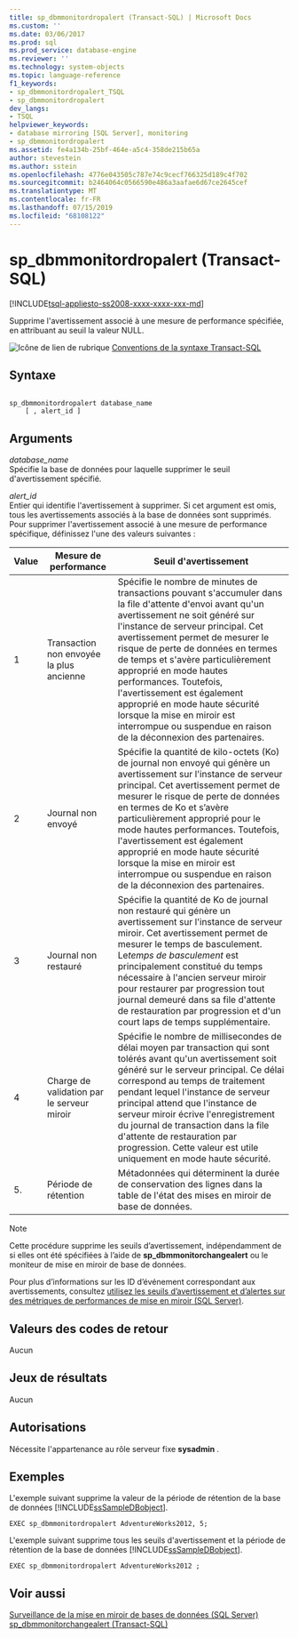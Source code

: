 ```yaml
---
title: sp_dbmmonitordropalert (Transact-SQL) | Microsoft Docs
ms.custom: ''
ms.date: 03/06/2017
ms.prod: sql
ms.prod_service: database-engine
ms.reviewer: ''
ms.technology: system-objects
ms.topic: language-reference
f1_keywords:
- sp_dbmmonitordropalert_TSQL
- sp_dbmmonitordropalert
dev_langs:
- TSQL
helpviewer_keywords:
- database mirroring [SQL Server], monitoring
- sp_dbmmonitordropalert
ms.assetid: fe4a134b-25bf-464e-a5c4-358de215b65a
author: stevestein
ms.author: sstein
ms.openlocfilehash: 4776e043505c787e74c9cecf766325d189c4f702
ms.sourcegitcommit: b2464064c0566590e486a3aafae6d67ce2645cef
ms.translationtype: MT
ms.contentlocale: fr-FR
ms.lasthandoff: 07/15/2019
ms.locfileid: "68108122"
---
```

# <a name="spdbmmonitordropalert-transact-sql"></a>sp_dbmmonitordropalert (Transact-SQL)
[!INCLUDE[tsql-appliesto-ss2008-xxxx-xxxx-xxx-md](../../includes/tsql-appliesto-ss2008-xxxx-xxxx-xxx-md.md)]

  Supprime l'avertissement associé à une mesure de performance spécifiée, en attribuant au seuil la valeur NULL.  
  
 ![Icône de lien de rubrique](../../database-engine/configure-windows/media/topic-link.gif "Icône lien de rubrique") [Conventions de la syntaxe Transact-SQL](../../t-sql/language-elements/transact-sql-syntax-conventions-transact-sql.md)  
  
## <a name="syntax"></a>Syntaxe  
  
```  
  
sp_dbmmonitordropalert database_name   
    [ , alert_id ]   
```  
  
## <a name="arguments"></a>Arguments  
 *database_name*  
 Spécifie la base de données pour laquelle supprimer le seuil d'avertissement spécifié.  
  
 *alert_id*  
 Entier qui identifie l'avertissement à supprimer. Si cet argument est omis, tous les avertissements associés à la base de données sont supprimés. Pour supprimer l'avertissement associé à une mesure de performance spécifique, définissez l'une des valeurs suivantes :  
  
|Value|Mesure de performance|Seuil d'avertissement|  
|-----------|------------------------|-----------------------|  
|1|Transaction non envoyée la plus ancienne|Spécifie le nombre de minutes de transactions pouvant s'accumuler dans la file d'attente d'envoi avant qu'un avertissement ne soit généré sur l'instance de serveur principal. Cet avertissement permet de mesurer le risque de perte de données en termes de temps et s'avère particulièrement approprié en mode hautes performances. Toutefois, l'avertissement est également approprié en mode haute sécurité lorsque la mise en miroir est interrompue ou suspendue en raison de la déconnexion des partenaires.|  
|2|Journal non envoyé|Spécifie la quantité de kilo-octets (Ko) de journal non envoyé qui génère un avertissement sur l'instance de serveur principal. Cet avertissement permet de mesurer le risque de perte de données en termes de Ko et s’avère particulièrement approprié pour le mode hautes performances. Toutefois, l'avertissement est également approprié en mode haute sécurité lorsque la mise en miroir est interrompue ou suspendue en raison de la déconnexion des partenaires.|  
|3|Journal non restauré|Spécifie la quantité de Ko de journal non restauré qui génère un avertissement sur l'instance de serveur miroir. Cet avertissement permet de mesurer le temps de basculement. Le*temps de basculement* est principalement constitué du temps nécessaire à l'ancien serveur miroir pour restaurer par progression tout journal demeuré dans sa file d'attente de restauration par progression et d'un court laps de temps supplémentaire.|  
|4|Charge de validation par le serveur miroir|Spécifie le nombre de millisecondes de délai moyen par transaction qui sont tolérés avant qu'un avertissement soit généré sur le serveur principal. Ce délai correspond au temps de traitement pendant lequel l'instance de serveur principal attend que l'instance de serveur miroir écrive l'enregistrement du journal de transaction dans la file d'attente de restauration par progression. Cette valeur est utile uniquement en mode haute sécurité.|  
|5\.|Période de rétention|Métadonnées qui déterminent la durée de conservation des lignes dans la table de l'état des mises en miroir de base de données.|  
  
> [!NOTE]  
>  Cette procédure supprime les seuils d’avertissement, indépendamment de si elles ont été spécifiées à l’aide de **sp_dbmmonitorchangealert** ou le moniteur de mise en miroir de base de données.  
  
 Pour plus d’informations sur les ID d’événement correspondant aux avertissements, consultez [utilisez les seuils d’avertissement et d’alertes sur des métriques de performances de mise en miroir &#40;SQL Server&#41;](../../database-engine/database-mirroring/use-warning-thresholds-and-alerts-on-mirroring-performance-metrics-sql-server.md).  
  
## <a name="return-code-values"></a>Valeurs des codes de retour  
 Aucun  
  
## <a name="result-sets"></a>Jeux de résultats  
 Aucun  
  
## <a name="permissions"></a>Autorisations  
 Nécessite l'appartenance au rôle serveur fixe **sysadmin** .  
  
## <a name="examples"></a>Exemples  
 L'exemple suivant supprime la valeur de la période de rétention de la base de données [!INCLUDE[ssSampleDBobject](../../includes/sssampledbobject-md.md)].  
  
```  
EXEC sp_dbmmonitordropalert AdventureWorks2012, 5;  
```  
  
 L'exemple suivant supprime tous les seuils d'avertissement et la période de rétention de la base de données [!INCLUDE[ssSampleDBobject](../../includes/sssampledbobject-md.md)].  
  
```  
EXEC sp_dbmmonitordropalert AdventureWorks2012 ;  
```  
  
## <a name="see-also"></a>Voir aussi  
 [Surveillance de la mise en miroir de bases de données &#40;SQL Server&#41;](../../database-engine/database-mirroring/monitoring-database-mirroring-sql-server.md)   
 [sp_dbmmonitorchangealert &#40;Transact-SQL&#41;](../../relational-databases/system-stored-procedures/sp-dbmmonitorchangealert-transact-sql.md)  
  
  
